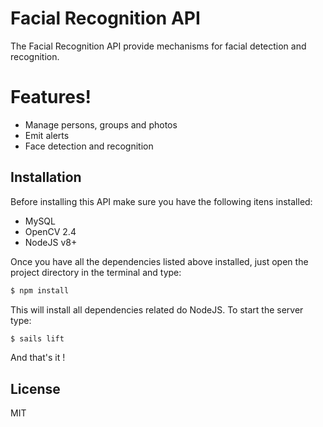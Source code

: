 # Facial Recognition API

The Facial Recognition API provide mechanisms for facial detection and recognition. 

# Features!

  - Manage persons, groups and photos
  - Emit alerts
  - Face detection and recognition
  
## Installation

Before installing this API make sure you have the following itens installed:
  - MySQL 
  - OpenCV 2.4
  - NodeJS v8+
  
Once you have all the dependencies listed above installed, just open the project directory in the terminal and type:
```sh
$ npm install 
```
This will install all dependencies related do NodeJS. To start the server type: 
```sh
$ sails lift
```
And that's it ! 

License
----

MIT


